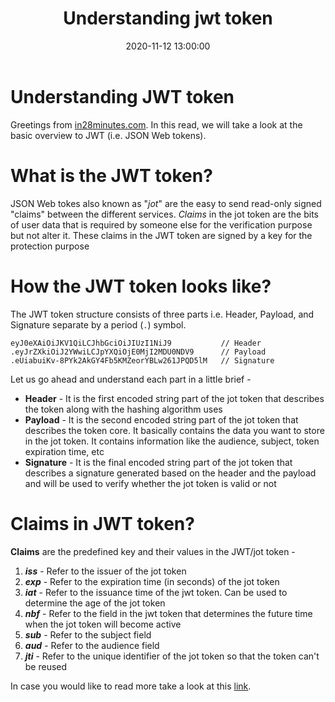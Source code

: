 ﻿---
layout:  post
title: Understanding jwt token
date:    2020-11-12 13:00:00
summary:  Let us understand the json web tokens
categories:  SpringBootMicroservices
permalink:  /understanding-jwt-token
image: /images/rest-api-category.png
---

# Understanding JWT token

Greetings from [in28minutes.com](https://courses.in28minutes.com/). In this read, we will take a look at the basic overview to JWT (i.e. JSON Web tokens).

# What is the JWT token?

JSON Web tokes also known as "*jot*" are the easy to send read-only signed "claims" between the different services. *Claims* in the jot token are the bits of user data that is required by someone else for the verification purpose but not alter it. These claims in the JWT token are signed by a key for the protection purpose

# How the JWT token looks like?

The JWT token structure consists of three parts i.e. Header, Payload, and Signature separate by a period (`.`) symbol.
```
eyJ0eXAiOiJKV1QiLCJhbGciOiJIUzI1NiJ9           // Header
.eyJrZXkiOiJ2YWwiLCJpYXQiOjE0MjI2MDU0NDV9      // Payload
.eUiabuiKv-8PYk2AkGY4Fb5KMZeorYBLw261JPQD5lM   // Signature
```
Let us go ahead and understand each part in a little brief -

 - **Header** - It is the first encoded string part of the jot token that describes the token along with the hashing algorithm uses
 - **Payload** - It is the second encoded string part of the jot token that describes the token core. It basically contains the data you want to store in the jot token. It contains information like the audience, subject, token expiration time, etc
 - **Signature** - It is the final encoded string part of the jot token that describes a signature generated based on the header and the payload and will be used to verify whether the jot token is valid or not

# Claims in JWT token?

**Claims** are the predefined key and their values in the JWT/jot token -

 1. ***iss*** - Refer to the issuer of the jot token
 2. ***exp*** - Refer to the expiration time (in seconds) of the jot token
 3. ***iat*** - Refer to the issuance time of the jwt token. Can be used to determine the age of the jot token
 4. ***nbf*** - Refer to the field in the jwt token that determines the future time when the jot token will become active
 5. ***sub*** - Refer to the subject field
 6. ***aud*** - Refer to the audience field
 7. ***jti*** - Refer to the unique identifier of the jot token so that the token can't be reused

In case you would like to read more take a look at this [link](http://self-issued.info/docs/draft-ietf-oauth-json-web-token.html#RegisteredClaimName).
